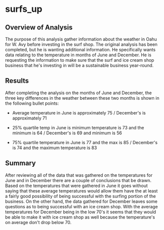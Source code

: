 # surfs_up

## Overview of Analysis

The purpose of this analysis gather information about the weather in Oahu for W. Avy before investing in the surf shop.  The original analysis has been completed, but he is wanting additional information.  He specifically wants data relating to the temperature in months of June and December.  He is requesting the information to make sure that the surf and ice cream shop business that he's investing in will be a sustainable business year-round.

## Results

After completing the analysis on the months of June and December, the three key differences in the weather between these two months is shown in the following bullet points:

*  Average temperature in June is approximately 75 / December's is approximately 71

*  25% quartile temp in June is minimum temperature is 73 and the minimum is 64 / December's is  69 and minimum is 56

*  75% quartile temperature in June is 77 and the max is 85 / December's is 74 and the maximum temperature is 83

##  Summary

After reviewing all of the data that was gathered on the temperatures for June and in December there are a couple of conclusions that be drawn.  Based on the temperatures that were gathered in June it goes without saying that these average temperatures would allow them have the at least a fairly good possibility of being successful with the surfing portion of the business.  On the other hand, the data gathered for December leaves some questions as to being successful with an ice cream shop. With the average temperatures for December being in the low 70's it seems that they would be able to make it with ice cream shop as well because the temperature's on average don't drop below 70.
